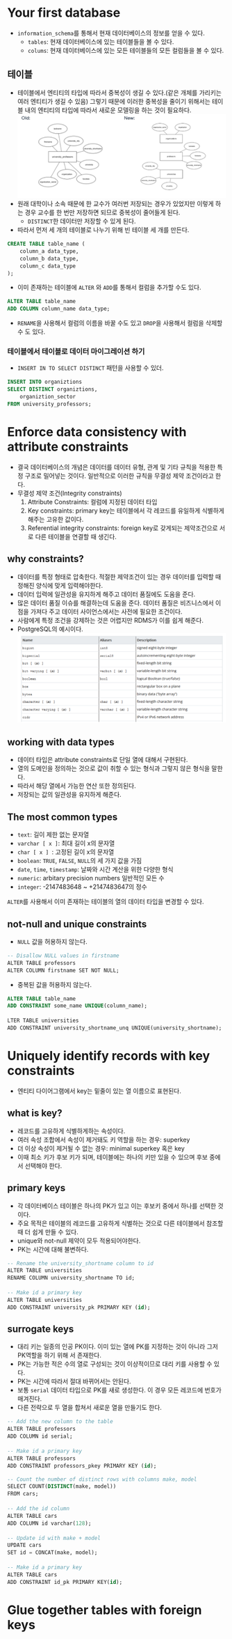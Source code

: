 # Your first database
- `information_schema`를 통해서 현재 데이터베이스의 정보를 얻을 수 있다.
	- `tables`: 현재 데이터베이스에 있는 테이블들을 볼 수 있다.
	- `colums`: 현재 데이터베이스에 있는 모든 테이블들의 모든 컬럼들을 볼 수 있다.
## 테이블
- 테이블에서 엔티티의 타입에 따라서 중복성이 생길 수 있다.(같은 개체를 가리키는 여러 엔티티가 생길 수 있음) 그렇기 때문에 이러한 중복성을 줄이기 위해서는 테이블 내의 엔티티의 타입에 따라서 새로운 모델링을 하는 것이 필요하다.
![](images/Pasted%20image%2020221201224744.png)
- 원래 대학이나 소속 때문에 한 교수가 여러번 저장되는 경우가 있었지만 이렇게 하는 경우 교수를 한 번만 저장하면 되므로 중복성이 줄어들게 된다.
	-  `DISTINCT`한 데이터만 저장할 수 있게 된다.
- 따라서 먼저 세 개의 테이블로 나누기 위해 빈 테이블 세 개를 만든다.
```sql
CREATE TABLE table_name (
	column_a data_type,
	column_b data_type,
	column_c data_type
);
```

- 이미 존재하는 테이블에 `ALTER` 와 `ADD`를 통해서 컬럼을 추가할 수도 있다.
```SQL
ALTER TABLE table_name
ADD COLUMN column_name data_type;
```
- `RENAME`을 사용해서 컬럼의 이름을 바꿀 수도 있고 `DROP`을 사용해서 컬럼을 삭제할 수 도 있다.
### 테이블에서 테이블로 데이터 마이그레이션 하기
- `INSERT IN TO SELECT DISTINCT` 패턴을 사용할 수 있더.
```SQL
INSERT INTO organiztions
SELECT DISTINCT organiztions,
	organiztion_sector
FROM university_professors;
```

# Enforce data consistency with attribute constraints
- 결국 데이터베이스의 개념은 데이터를 데이터 유형, 관계 및 기타 규칙을 적용한 특정 구조로 밀어넣는 것이다. 일반적으로 이러한 규칙을 무결성 제약 조건이라고 한다.
- 무결성 제약 조건(Integrity constraints)
	1. Attribute Constraints: 컬럼에 지정된 데이터 타입
	2.  Key constraints: primary key는 테이블에서 각 레코드를 유일하게 식별하게 해주는 고유한 값이다.
	3. Referential integrity constraints: foreign key로 갖게되는 제약조건으로 서로 다른 테이블을 연결할 때 생긴다.
## why constraints?
- 데이터를 특정 형태로 압축한다. 적절한 제약조건이 있는 경우 데이터를 입력할 때 정해진 양식에 맞게 입력해야한다.
- 데이터 입력에 일관성을 유지하게 해주고 데이터 품질에도 도움을 준다.
- 많은 데이터 품질 이슈를 해결하는데 도움을 준다. 데이터 품질은 비즈니스에서 이점을 가져다 주고 데이터 사이언스에서는 사전에 필요한 조건이다.
- 사람에게 특정 조건을 강제하는 것은 어렵지만 RDMS가 이를 쉽게 해준다.
- PostgreSQL의 예시이다.
![](images/Pasted%20image%2020221202125538.png)

## working with data types
- 데이터 타입은 attribute constraints로 단일 열에 대해서 구현된다.
- 열의 도메인을 정의하는 것으로 값이 취할 수 있는 형식과 그렇지 않은 형식을 말한다.
- 따라서 해당 열에서 가능한 연산 또한 정의된다.
- 저장되는 값의 일관성을 유지하게 해준다. 

## The most common types
- `text`: 길이 제한 없는 문자열
- `varchar [ x ]`: 최대 길이 x의 문자열
- `char [ x ] `: 고정된 길이 x의 문자열
- `boolean`: `TRUE`, `FALSE`, `NULL`의 세 가지 값을 가짐
- `date`, `time`, `timestamp`: 날짜와 시간 계산을 위한 다양한 형식
- `numeric`: arbitary precision numbers 일반적인 모든 수
- `integer`: -2147483648 ~ +2147483647의 정수

`ALTER`를 사용해서 이미 존재하는 테이블의 열의 데이터 타입을 변경할 수 있다.

## not-null and unique constraints
- `NULL` 값을 허용하지 않는다.
```sql
-- Disallow NULL values in firstname
ALTER TABLE professors 
ALTER COLUMN firstname SET NOT NULL;
```
- 중복된 값을 허용하지 않는다.
```sql
ALTER TABLE table_name
ADD CONSTRAINT some_name UNIQUE(column_name);

LTER TABLE universities
ADD CONSTRAINT university_shortname_unq UNIQUE(university_shortname);
```
# Uniquely identify records with key constraints
- 엔티티 다이어그램에서 key는 밑줄이 있는 열 이름으로 표현된다.

## what is key?
- 레코드를 고유하게 식별하게하는 속성이다.
- 여러 속성 조합에서 속성이 제거돼도 키 역할을 하는 경우: superkey
- 더 이상 속성이 제거될 수 없는 경우: minimal superkey 혹은 key
- 이때 최소 키가 후보 키가 되며, 테이블에는 하나의 키만 있을 수 있으며 후보 중에서 선택해야 한다.

## primary keys
- 각 데이터베이스 테이블은 하나의 PK가 있고 이는 후보키 중에서 하나를 선택한 것이다. 
- 주요 목적은 테이블의 레코드를 고유하게 식별하는 것으로 다른 테이블에서 참조할 때 더 쉽게 만들 수 있다.
- unique와 not-null 제약이 모두 적용되어야한다.
- PK는 시간에 대해 불변하다.

``` sql
-- Rename the university_shortname column to id
ALTER TABLE universities
RENAME COLUMN university_shortname TO id;

-- Make id a primary key
ALTER TABLE universities
ADD CONSTRAINT university_pk PRIMARY KEY (id);
```

## surrogate keys
- 대리 키는 일종의 인공 PK이다. 이미 있는 열에 PK를 지정하는 것이 아니라 그저 PK역할을 하기 위해 서 존재한다.
- PK는 가능한 적은 수의 열로 구성되는 것이 이상적이므로 대리 키를 사용할 수 있다.
- PK는 시간에 따라서 절대 바뀌어서는 안된다.
- 보통 `serial` 데이터 타입으로 PK를 새로 생성한다. 이 경우 모든 레코드에 번호가 매겨진다. 
- 다른 전략으로 두 열을 합쳐서 새로운 열을 만들기도 한다.

```sql
-- Add the new column to the table
ALTER TABLE professors 
ADD COLUMN id serial;

-- Make id a primary key
ALTER TABLE professors 
ADD CONSTRAINT professors_pkey PRIMARY KEY (id);
```

```sql
-- Count the number of distinct rows with columns make, model
SELECT COUNT(DISTINCT(make, model)) 
FROM cars;

-- Add the id column
ALTER TABLE cars
ADD COLUMN id varchar(128);

-- Update id with make + model
UPDATE cars
SET id = CONCAT(make, model);

-- Make id a primary key
ALTER TABLE cars
ADD CONSTRAINT id_pk PRIMARY KEY(id);
```
# Glue together tables with foreign keys